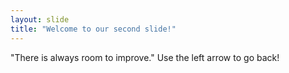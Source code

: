 ```yaml
---
layout: slide
title: "Welcome to our second slide!"
---
```

"There is always room to improve."
Use the left arrow to go back!
